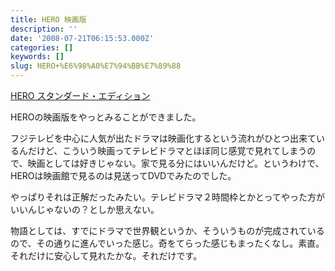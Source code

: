 ```yaml
---
title: HERO 映画版
description: ''
date: '2008-07-21T06:15:53.000Z'
categories: []
keywords: []
slug: HERO+%E6%98%A0%E7%94%BB%E7%89%88
---
```

[HERO スタンダード・エディション](http://www.amazon.co.jp/exec/obidos/ASIN/B0011Z7ERK/sixapart-vox1-22 "HERO スタンダード・エディション")

HEROの映画版をやっとみることができました。

フジテレビを中心に人気が出たドラマは映画化するという流れがひとつ出来ているんだけど、こういう映画ってテレビドラマとほぼ同じ感覚で見れてしまうので、映画としては好きじゃない。家で見る分にはいいんだけど。というわけで、HEROは映画館で見るのは見送ってDVDでみたのでした。

やっぱりそれは正解だったみたい。テレビドラマ２時間枠とかとってやった方がいいんじゃないの？としか思えない。

物語としては、すでにドラマで世界観というか、そういうものが完成されているので、その通りに進んでいった感じ。奇をてらった感じもまったくなし。素直。それだけに安心して見れたかな。それだけです。